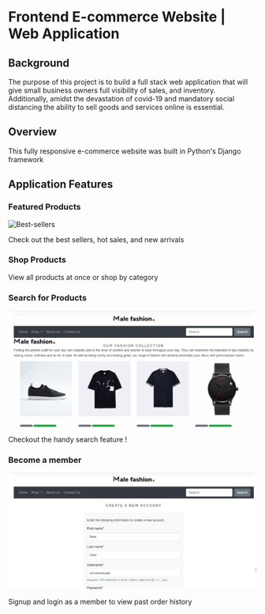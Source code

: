 # Frontend E-commerce Website | Web Application 

## Background

The purpose of this project is to build a full stack web application that will give small business owners full visibility of sales, and inventory. Additionally, amidst the devastation of covid-19 and mandatory social distancing the ability to sell goods and services online is essential. 

## Overview

This fully responsive e-commerce website was built in Python's Django framework

## Application Features

### Featured Products

![Best-sellers](Images/featuredproducts.gif)

Check out the best sellers, hot sales, and new arrivals


### Shop Products

View all products at once or shop by category


### Search for Products

![Search](Images/search.gif)

Checkout the handy search feature !


### Become a member

![Signup](Images/signup.gif)

Signup and login as a member to view past order history




